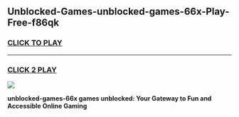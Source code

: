 
## Unblocked-Games-unblocked-games-66x-Play-Free-f86qk
<h3>
<a href="https://premium76.site?title=unblocked-games-66x&ref=17A">CLICK TO PLAY</a></h3>
<hr>

<h3>
<a href="https://premium76.site?title=unblocked-games-66x&ref=17A">CLICK 2 PLAY</a>
  
</h3>

<a href="https://premium76.site?title=unblocked-games-66x&ref=17A"><img src="https://clearcache.store/games.png"></a>


**unblocked-games-66x games unblocked: Your Gateway to Fun and Accessible Online Gaming**
